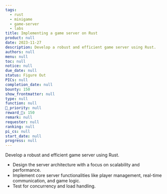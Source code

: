 ```yaml
---
tags: 
  - rust
  - minigame
  - game-server
  - labs
title: Implementing a game server on Rust
product: null
date: 2023-11-27
description: Develop a robust and efficient game server using Rust.
authors: null
menu: null
toc: null
notice: null
due_date: null
status: Figure Out
PICs: null
completion_date: null
bounty: 150
show_frontmatter: null
type: null
function: null
🔺_priority: null
reward_🧊: 150
remark: null
requester: null
ranking: null
pi_cs: null
start_date: null
progress: null
---
```


Develop a robust and efficient game server using Rust.

* Design the server architecture with a focus on scalability and performance.
* Implement core server functionalities like player management, real-time communication, and game logic.
* Test for concurrency and load handling.